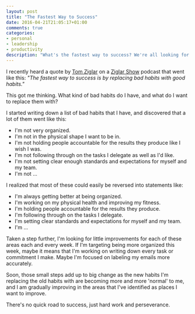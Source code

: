 ```yaml
---
layout: post
title: "The Fastest Way to Success"
date: 2016-04-21T21:05:17+01:00
comments: true
categories:
- personal
- leadership
- productivity
description: "What's the fastest way to success? We're all looking for shortcuts."
---
```


I recently heard a quote by [Tom Ziglar](https://twitter.com/TomZiglar) on a [Ziglar Show](https://itunes.apple.com/gb/podcast/ziglar-show-motivation-inspiration/id192820274?mt=2) podcast that went like this: _"The fastest way to success is by replacing bad habits with good habits."_

This got me thinking. What kind of bad habits do I have, and what do I want to replace them with?

I started writing down a list of bad habits that I have, and discovered that a lot of them went like this:

* I'm not very organized.
* I'm not in the physical shape I want to be in.
* I'm not holding people accountable for the results they produce like I wish I was.
* I'm not following through on the tasks I delegate as well as I'd like.
* I'm not setting clear enough standards and expectations for myself and my team.
* I'm not ...

I realized that most of these could easily be reversed into statements like:

* I'm always getting better at being organized.
* I'm working on my physical health and improving my fitness.
* I'm holding people accountable for the results they produce.
* I'm following through on the tasks I delegate.
* I'm setting clear standards and expectations for myself and my team.
* I'm ...

Taken a step further, I'm looking for little improvements for each of these areas each and every week. If I'm targeting being more organized this week, maybe it means that I'm working on writing down every task or commitment I make. Maybe I'm focused on labeling my emails more accurately.

Soon, those small steps add up to big change as the new habits I'm replacing the old habits with are becoming more and more 'normal' to me, and I am gradually improving in the areas that I've identified as places I want to improve.

There's no quick road to success, just hard work and perseverance.
